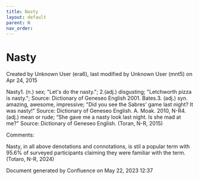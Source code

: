 ```yaml
---
title: Nasty
layout: default
parent: N
nav_order:
---
```


# Nasty

Created by  Unknown User (era6), last modified by  Unknown User (mnt5) on Apr 24, 2015

Nasty1. (n.) sex; &quot;Let's do the nasty.&quot;; 2.(adj.) disgusting; &quot;Letchworth pizza is nasty.&quot;; Source: Dictionary of Geneseo English 2001. Bates.3. (adj.) syn. amazing, awesome, impressive; &quot;Did you see the Sabres' game last night? It was nasty!&quot; Source: Dictionary of Geneseo English. A. Moak. 2010, N-R4. (adj.) mean or rude; “She gave me a nasty look last night. Is she mad at me?&quot; Source: Dictionary of Geneseo English. (Toran, N-R, 2015)

Comments:

Nasty, in all above denotations and connotations, is stil a popular term with 95.6% of surveyed participants claiming they were familiar with the term.  (Totaro, N-R, 2024)

Document generated by Confluence on May 22, 2023 12:37


